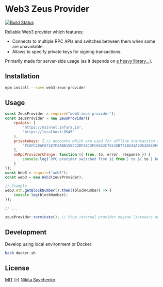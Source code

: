 # Web3 Zeus Provider

[![Build Status](https://travis-ci.org/ZitRos/web3-zeus-provider.svg?branch=master)](https://travis-ci.org/ZitRos/web3-zeus-provider)

Reliable Web3 provider which features:

+ Connects to multiple RPC APIs and switches between them when some are unavailable.
+ Allows to specify private keys for signing transactions.

Primarily made for server-side usage (as it depends on [a heavy library...](https://github.com/MetaMask/provider-engine)).

Installation
------------

```bash
npm install --save web3-zeus-provider
```

Usage
-----

```javascript
const ZeusProvider = require("web3-zeus-provider");
const zeusProvider = new ZeusProvider({
    rpcApis: [
        "https://mainnet.infura.io",
        "https://localhost:8545"
    ],
    privateKeys: [ // Accounts which are used for offline transaction signing
        "FCAFC28AF87287F3AB81554C2DF38C3FCE6E2C7654DB7710243A2D52A9EDF441"
    ],
    onRpcProviderChange: function ({ from, to, error, response }) {
        console.log(`RPC provider switched from ${ from } to ${ to } because of ${ error }`);
    }
});
const Web3 = require("web3");
const web3 = new Web3(zeusProvider);

// Example
web3.eth.getBlockNumber().then((blockNumber) => {
    console.log(blockNumber);
});

// ...

zeusProvider.terminate(); // Stop internal provider engine listeners once you don't need provider anymore
```

Development
-----------

Develop using local environment or Docker:

```bash
bash docker.sh
```

License
-------

[MIT](LICENSE) (c) [Nikita Savchenko](https://nikita.tk)